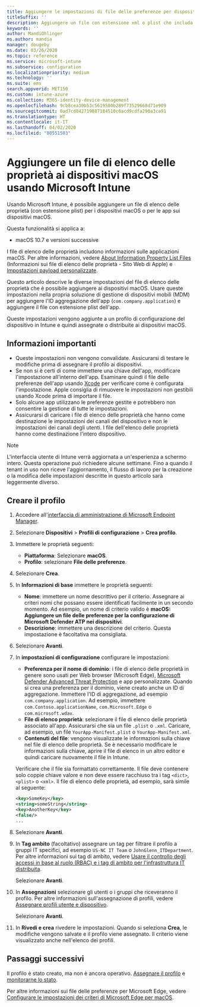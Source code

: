 ```yaml
---
title: Aggiungere le impostazioni di file delle preferenze per dispositivi macOS in Microsoft Intune - Azure | Microsoft Docs
titleSuffix: ''
description: Aggiungere un file con estensione xml o plist che includa le informazioni chiave sull'app. Usare un profilo di configurazione del dispositivo con file delle preferenze per modificare le informazioni chiave nel file di elenco delle proprietà e assegnarlo ai dispositivi macOS.
keywords: ''
author: MandiOhlinger
ms.author: mandia
manager: dougeby
ms.date: 03/26/2020
ms.topic: reference
ms.service: microsoft-intune
ms.subservice: configuration
ms.localizationpriority: medium
ms.technology: ''
ms.suite: ems
search.appverid: MET150
ms.custom: intune-azure
ms.collection: M365-identity-device-management
ms.openlocfilehash: 9cb8cea30b53c5619580b289f73529668d71e909
ms.sourcegitcommit: 0ad7cd842719887184510c6acd9cdfa290a3ca91
ms.translationtype: HT
ms.contentlocale: it-IT
ms.lasthandoff: 04/02/2020
ms.locfileid: "80551503"
---
```

# <a name="add-a-property-list-file-to-macos-devices-using-microsoft-intune"></a>Aggiungere un file di elenco delle proprietà ai dispositivi macOS usando Microsoft Intune

Usando Microsoft Intune, è possibile aggiungere un file di elenco delle proprietà (con estensione plist) per i dispositivi macOS o per le app sui dispositivi macOS.

Questa funzionalità si applica a:

- macOS 10.7 e versioni successive

I file di elenco delle proprietà includono informazioni sulle applicazioni macOS. Per altre informazioni, vedere [About Information Property List Files](https://developer.apple.com/library/archive/documentation/General/Reference/InfoPlistKeyReference/Articles/AboutInformationPropertyListFiles.html) (Informazioni sui file di elenco delle proprietà - Sito Web di Apple) e [Impostazioni payload personalizzate](https://support.apple.com/guide/mdm/custom-mdm9abbdbe7/1/web/1).

Questo articolo descrive le diverse impostazioni del file di elenco delle proprietà che è possibile aggiungere ai dispositivi macOS. Usare queste impostazioni nella propria soluzione di gestione di dispositivi mobili (MDM) per aggiungere l'ID aggregazione dell'app (`com.company.application`) e aggiungere il file con estensione plist dell'app.

Queste impostazioni vengono aggiunte a un profilo di configurazione del dispositivo in Intune e quindi assegnate o distribuite ai dispositivi macOS.

## <a name="what-you-need-to-know"></a>Informazioni importanti

- Queste impostazioni non vengono convalidate. Assicurarsi di testare le modifiche prima di assegnare il profilo ai dispositivi.
- Se non si è certi di come immettere una chiave dell'app, modificare l'impostazione all'interno dell'app. Esaminare quindi il file delle preferenze dell'app usando [Xcode](https://developer.apple.com/xcode/) per verificare come è configurata l'impostazione. Apple consiglia di rimuovere le impostazioni non gestibili usando Xcode prima di importare il file.
- Solo alcune app utilizzano le preferenze gestite e potrebbero non consentire la gestione di tutte le impostazioni.
- Assicurarsi di caricare i file di elenco delle proprietà che hanno come destinazione le impostazioni dei canali del dispositivo e non le impostazioni dei canali degli utenti. I file dell'elenco delle proprietà hanno come destinazione l'intero dispositivo.

> [!NOTE]
> L'interfaccia utente di Intune verrà aggiornata a un'esperienza a schermo intero. Questa operazione può richiedere alcune settimane. Fino a quando il tenant in uso non riceve l'aggiornamento, il flusso di lavoro per la creazione o la modifica delle impostazioni descritte in questo articolo sarà leggermente diverso.

## <a name="create-the-profile"></a>Creare il profilo

1. Accedere all'[interfaccia di amministrazione di Microsoft Endpoint Manager](https://go.microsoft.com/fwlink/?linkid=2109431).
2. Selezionare **Dispositivi** > **Profili di configurazione** > **Crea profilo**.
3. Immettere le proprietà seguenti:

    - **Piattaforma**: Selezionare **macOS**.
    - **Profilo**: selezionare **File delle preferenze**.

4. Selezionare **Crea**.
5. In **Informazioni di base** immettere le proprietà seguenti:

    - **Nome**: immettere un nome descrittivo per il criterio. Assegnare ai criteri nomi che possano essere identificati facilmente in un secondo momento. Ad esempio, un nome di criterio valido è **macOS: Aggiungere un file delle preferenze per la configurazione di Microsoft Defender ATP nei dispositivi**.
    - **Descrizione**: immettere una descrizione del criterio. Questa impostazione è facoltativa ma consigliata.

6. Selezionare **Avanti**.

7. In **impostazioni di configurazione** configurare le impostazioni:

    - **Preferenza per il nome di dominio**: i file di elenco delle proprietà in genere sono usati per Web browser (Microsoft Edge), [Microsoft Defender Advanced Threat Protection](https://docs.microsoft.com/windows/security/threat-protection/microsoft-defender-atp/microsoft-defender-atp-mac) e app personalizzate. Quando si crea una preferenza per il dominio, viene creato anche un ID di aggregazione. Immettere l'ID di aggregazione, ad esempio `com.company.application`. Ad esempio, immettere `com.Contoso.applicationName`, `com.Microsoft.Edge` o `com.microsoft.wdav`.
    - **File di elenco proprietà**: selezionare il file di elenco delle proprietà associato all'app. Assicurarsi che sia un file `.plist` o `.xml`. Caricare, ad esempio, un file `YourApp-Manifest.plist` o `YourApp-Manifest.xml`.
    - **Contenuti del file**: vengono visualizzate le informazioni sulla chiave nel file di elenco delle proprietà. Se è necessario modificare le informazioni sulla chiave, aprire il file di elenco in un altro editor e quindi caricare nuovamente il file in Intune.

    Verificare che il file sia formattato correttamente. Il file deve contenere solo coppie chiave valore e non deve essere racchiuso tra i tag `<dict>`, `<plist>` o `<xml>`. Il file di elenco delle proprietà, ad esempio, sarà simile al seguente:

    ```xml
    <key>SomeKey</key>
    <string>someString</string>
    <key>AnotherKey</key>
    <false/>
    ...
    ```

8. Selezionare **Avanti**.
9. In **Tag ambito** (facoltativo) assegnare un tag per filtrare il profilo a gruppi IT specifici, ad esempio `US-NC IT Team` o `JohnGlenn_ITDepartment`. Per altre informazioni sui tag di ambito, vedere [Usare il controllo degli accessi in base al ruolo (RBAC) e i tag di ambito per l'infrastruttura IT distribuita](../fundamentals/scope-tags.md).

    Selezionare **Avanti**.

10. In **Assegnazioni** selezionare gli utenti o i gruppi che riceveranno il profilo. Per altre informazioni sull'assegnazione di profili, vedere [Assegnare profili utente e dispositivo](device-profile-assign.md).

    Selezionare **Avanti**.

11. In **Rivedi e crea** rivedere le impostazioni. Quando si seleziona **Crea**, le modifiche vengono salvate e il profilo viene assegnato. Il criterio viene visualizzato anche nell'elenco dei profili.

## <a name="next-steps"></a>Passaggi successivi

Il profilo è stato creato, ma non è ancora operativo. [Assegnare il profilo](device-profile-assign.md) e [monitorarne lo stato](device-profile-monitor.md).

Per altre informazioni sui file delle preferenze per Microsoft Edge, vedere [Configurare le impostazioni dei criteri di Microsoft Edge per macOS](https://docs.microsoft.com/deployedge/configure-microsoft-edge-on-mac).
